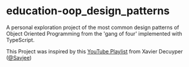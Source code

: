 # education-oop_design_patterns

A personal exploration project of the most common design patterns of Object Oriented Programming from the 'gang of four' implemented with TypeScript.

This Project was inspired by this [YouTube Playlist](https://www.youtube.com/playlist?list=PLzvRQMJ9HDiSk1pnrKewLklYfCdu9Qjhy)
from Xavier Decuyper ([@Savjee](Savjehttps://github.com/Savjeee))
